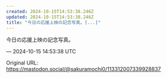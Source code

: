 ```yaml
---
created: 2024-10-15T14:53:38.246Z
updated: 2024-10-15T14:53:38.246Z
title: "今日の応援上映の記念写真。[...]"
---
```


<p>今日の応援上映の記念写真。</p>

&mdash; 2024-10-15 14:53:38 UTC

Original URL: https://mastodon.social/@sakuramochi0/113312007339928837
